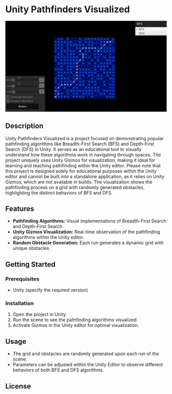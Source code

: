 # Unity Pathfinders Visualized

![Example Image](https://github.com/Silent0Wings/Unity-Pathfinders-Visualized/blob/main/ScreenShot/Screenshot%202023-12-24%20012351.png)

## Description
Unity Pathfinders Visualized is a project focused on demonstrating popular pathfinding algorithms like Breadth-First Search (BFS) and Depth-First Search (DFS) in Unity. It serves as an educational tool to visually understand how these algorithms work in navigating through spaces. The project uniquely uses Unity Gizmos for visualization, making it ideal for learning and teaching pathfinding within the Unity editor. Please note that this project is designed solely for educational purposes within the Unity editor and cannot be built into a standalone application, as it relies on Unity Gizmos, which are not available in builds. The visualization shows the pathfinding process on a grid with randomly generated obstacles, highlighting the distinct behaviors of BFS and DFS.

## Features
- **Pathfinding Algorithms:** Visual implementations of Breadth-First Search and Depth-First Search.
- **Unity Gizmos Visualization:** Real-time observation of the pathfinding algorithms within the Unity editor.
- **Random Obstacle Generation:** Each run generates a dynamic grid with unique obstacles.

## Getting Started
### Prerequisites
- Unity (specify the required version)

### Installation
1. Open the project in Unity.
2. Run the scene to see the pathfinding algorithms visualized.
3. Activate Gizmos in the Unity editor for optimal visualization.

## Usage
- The grid and obstacles are randomly generated upon each run of the scene.
- Parameters can be adjusted within the Unity Editor to observe different behaviors of both BFS and DFS algorithms.

## License
